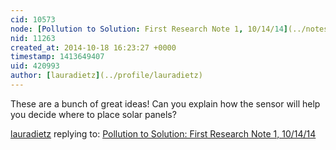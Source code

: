 ```yaml
---
cid: 10573
node: [Pollution to Solution: First Research Note 1, 10/14/14](../notes/epongrat/10-14-2014/research-note-1-10-14-14)
nid: 11263
created_at: 2014-10-18 16:23:27 +0000
timestamp: 1413649407
uid: 420993
author: [lauradietz](../profile/lauradietz)
---
```


These are a bunch of great ideas! Can you explain how the sensor will help you decide where to place solar panels?

[lauradietz](../profile/lauradietz) replying to: [Pollution to Solution: First Research Note 1, 10/14/14](../notes/epongrat/10-14-2014/research-note-1-10-14-14)

